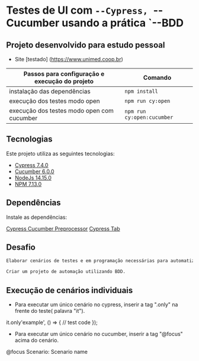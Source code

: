 # Testes de UI com `--Cypress, `--Cucumber usando a prática `--BDD

## Projeto desenvolvido para estudo pessoal

- Site [testado] (https://www.unimed.coop.br) 

| Passos para configuração e execução do projeto | Comando                    |
| ---------------------------------------------- | ---------------------------|
| instalação das dependências                    | `npm install`              |
| execução dos testes modo open                  | `npm run cy:open`          |
| execução dos testes modo open com cucumber     | `npm run cy:open:cucumber` |

## Tecnologias

Este projeto utiliza as seguintes tecnologias:

- [Cypress 7.4.0](https://docs.cypress.io/guides/getting-started/installing-cypress#System-requirements)
- [Cucumber 6.0.0](https://cucumber.io/tools/cucumberstudio/?&utm_medium=ppcg&utm_source=aw&utm_term=%2Bcucumber%20%2Bframework&utm_content=444348764785&utm_campaign=%7Bcampaign%7D&gclsrc=aw.ds&gclid=EAIaIQobChMI9ZqB7qb18AIVkYKRCh190wtyEAAYASAAEgLAmfD_BwE)
- [NodeJs 14.15.0](https://nodejs.org/en/)
- [NPM 7.13.0](https://docs.npmjs.com/cli/v7/commands/npm-install)
## Dependências

Instale as dependências:

[Cypress Cucumber Preprocessor](https://www.npmjs.com/package/cypress-cucumber-preprocessor) 
[Cypress Tab](https://github.com/Bkucera/cypress-plugin-tab)

## Desafio
```sh
Elaborar cenários de testes e em programação necessárias para automatização dos testes
```
```sh
Criar um projeto de automação utilizando BDD.
```
## Execução de cenários individuais

- Para executar um único cenário no cypress, inserir a tag ".only" na frente do teste( palavra "it").

it.only'example', () => {
    // test code
  });

- Para executar um único cenário no cucumber, inserir a tag "@focus" acima do cenário.

@focus
Scenario: Scenario name

